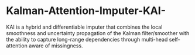 # Kalman-Attention-Imputer-KAI-
KAI is a hybrid and differentiable imputer that combines the local smoothness and uncertainty propagation of the Kalman filter/smoother with the ability to capture long-range dependencies through multi-head self-attention aware of missingness.

